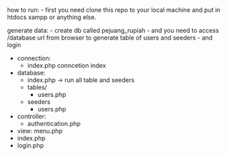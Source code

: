 how to run:
    - first you need clone this repo to your local machine and put in htdocs xampp or anything else.

generate data:
    - create db called pejuang_rupiah
    - and you need to access /database url from browser to generate table of users and seeders
    - and login

- connection:
    + index.php conncetion index
- database:
    + index.php -> run all table and seeders
    + tables/
        - users.php
    + seeders
        - users.php
- controller:
    + authentication.php
- view:
    menu.php
- index.php
- login.php
    